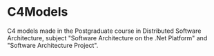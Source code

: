 # C4Models

C4 models made in the Postgraduate course in Distributed Software Architecture, subject "Software Architecture on the .Net Platform" and "Software Architecture Project".
